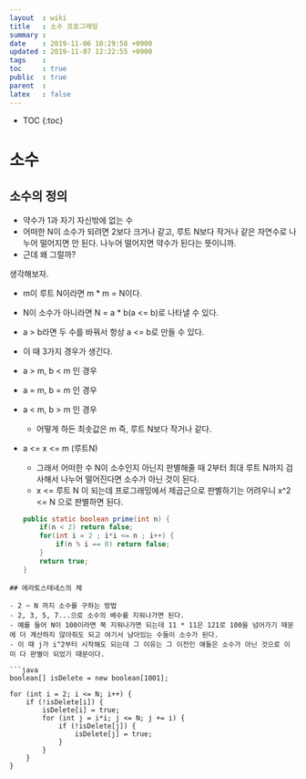 ```yaml
---
layout  : wiki
title   : 소수 프로그래밍
summary : 
date    : 2019-11-06 10:29:58 +0900
updated : 2019-11-07 12:22:55 +0900
tags    : 
toc     : true
public  : true
parent  : 
latex   : false
---
```

* TOC
{:toc}

# 소수

## 소수의 정의

- 약수가 1과 자기 자신밖에 없는 수
- 어떠한 N이 소수가 되려면 2보다 크거나 같고, 루트 N보다 작거나 같은 자연수로 나누어 떨어지면 안 된다. 나누어 떨어지면 약수가 된다는 뜻이니까.
- 근데 왜 그럴까?

생각해보자.

- m이 루트 N이라면 m * m = N이다.
- N이 소수가 아니라면 N = a * b(a <= b)로 나타낼 수 있다.
- a > b라면 두 수를 바꿔서 항상 a <= b로 만들 수 있다.
- 이 때 3가지 경우가 생긴다.
- a > m, b < m 인 경우
- a = m, b = m 인 경우
- a < m, b > m 인 경우
    - 어떻게 하든 최솟값은 m 즉, 루트 N보다 작거나 같다.
- a <= x <= m (루트N)
    - 그래서 어떠한 수 N이 소수인지 아닌지 판별해줄 때 2부터 최대 루트 N까지 검사해서 나누어 떨어진다면 소수가 아닌 것이 된다.
    - x <= 루트 N 이 되는데 프로그래밍에서 제곱근으로 판별하기는 어려우니 x^2 <= N 으로 판별하면 된다.


    ```java
    public static boolean prime(int n) {
        if(n < 2) return false;
        for(int i = 2 ; i*i <= n ; i++) {
            if(n % i == 0) return false;
        }
        return true;
    }
```
## 에라토스테네스의 체

- 2 ~ N 까지 소수를 구하는 방법
- 2, 3, 5, 7...으로 소수의 배수를 지워나가면 된다.
- 예를 들어 N이 100이라면 쭉 지워나가면 되는데 11 * 11은 121로 100을 넘어가기 때문에 더 계산하지 않아줘도 되고 여기서 남아있는 수들이 소수가 된다.
- 이 때 j가 i^2부터 시작해도 되는데 그 이유는 그 이전인 얘들은 소수가 아닌 것으로 이미 다 판별이 되었기 때문이다. 

```java
boolean[] isDelete = new boolean[1001];

for (int i = 2; i <= N; i++) {
    if (!isDelete[i]) {
        isDelete[i] = true;
        for (int j = i*i; j <= N; j += i) {
            if (!isDelete[j]) {
                isDelete[j] = true;
            }
        }
    }
}

```


